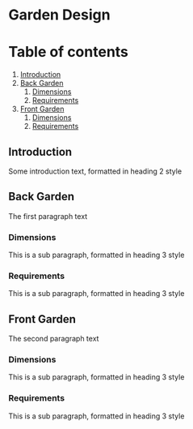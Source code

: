# Garden Design
# Table of contents
1. [Introduction](#introduction)
2. [Back Garden](#Back)
    1. [Dimensions](#BackDimensions)
    1. [Requirements](#BackRequirements)
3. [Front Garden](#Front)
    1. [Dimensions](#FrontDimensions)
    1. [Requirements](#FrontRequirements)

## Introduction <a name="introduction"></a>
Some introduction text, formatted in heading 2 style

## Back Garden <a name="Back"></a>
The first paragraph text

### Dimensions <a name="BackDimensions"></a>
This is a sub paragraph, formatted in heading 3 style

### Requirements <a name="BackRequirements"></a>
This is a sub paragraph, formatted in heading 3 style

## Front Garden <a name="Front"></a>
The second paragraph text

### Dimensions <a name="FrontDimensions"></a>
This is a sub paragraph, formatted in heading 3 style

### Requirements <a name="FrontRequirements"></a>
This is a sub paragraph, formatted in heading 3 style
